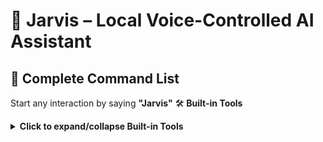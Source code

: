 # 🧠 Jarvis – Local Voice-Controlled AI Assistant
## 🎯 **Complete Command List**

Start any interaction by saying **"Jarvis"** 🛠 **Built-in Tools**

<details>
<summary><b>Click to expand/collapse Built-in Tools</b></summary>

Jarvis comes with powerful built-in tools that enhance its capabilities:waiting for the "Yes sir?" response. Then use any of these commands:iv align="center">

![Jarvis Logo](https://img.shields.io/badge/Jarvis-AI%20Assistant-blue?style=for-the-badge&logo=robot)
![Version](https://img.shields.io/badge/Version-1.1.0-green?style=for-the-badge)
![Python](https://img.shields.io/badge/Python-3.8+-blue?style=for-the-badge&logo=python)
![Platform](https://img.shields.io/badge/Platform-Windows%20%7C%20macOS-lightgrey?style=for-the-badge)

**Your Personal AI Assistant - Powered by Local LLM Technology**

*Voice-activated, privacy-focused, and completely offline*

</div>

---

## 📑 Table of Contents
- [Overview](#-what-is-jarvis)
- [Command List](#-complete-command-list)
  - [Time Commands](#-time-commands)
  - [Screenshot Commands](#-screenshot-commands)
  - [Web Search Commands](#-web-search-commands)
  - [Matrix Mode Commands](#-matrix-mode-commands)
  - [Shutdown Commands](#-shutdown-commands)
  - [Version Commands](#-version--update-commands)
  - [App Launcher Commands](#-app-launcher-commands)
- [Built-in Tools](#-built-in-tools)
- [Installation](#-quick-start-guide)
- [Troubleshooting](#-troubleshooting)
- [FAQ](#-faq)
- [Contributing](#-contributing)
- [Support](#-support)

---

## 🎯 **What is Jarvis?**

**Jarvis** is an intelligent, voice-controlled AI assistant that runs entirely on your local machine. Built with cutting-edge local language models (Qwen via Ollama), it provides a seamless conversational experience while maintaining complete privacy and data sovereignty.

### ✨ **Key Features**
- 🗣 **Voice-Activated**: Wake with "Jarvis" and speak naturally
- 🧠 **Local AI**: Powered by Qwen 3.1.7B model via Ollama
- 🔒 **Privacy-First**: All processing happens locally on your device
- 🔧 **Tool Integration**: Extensible with custom tools and functions
- 🔊 **Natural Speech**: High-quality text-to-speech responses
- ⚡ **Real-Time**: Instant voice recognition and response

---

## � **Complete Command List**

Start any interaction by saying **"Jarvis"** and waiting for the "Yes sir?" response. Then use any of these commands:

### 🕐 **Time Commands**
```bash
"What time is it?"
"What's the current time?"
"Time in Berlin"
"Time in Munich"
"Time in Hamburg"
"What's the weather in Germany?"  # Returns time instead
```

### 📸 **Screenshot Commands**
```bash
"Take a screenshot"
"Capture the screen"
"Save a screenshot"
"Screenshot this"
```

### 🔍 **Web Search Commands**
```bash
"Search for [your topic]"
"Google [your topic]"
"Find information about [your topic]"
"Open browser and search for [your topic]"
"Search the web for [your topic]"
```

### 🌟 **Matrix Mode Commands**
```bash
"Enter matrix mode"
"Start matrix"
"Show matrix"
"Matrix mode"
"Activate matrix"
```

### 🔌 **Shutdown Commands**
```bash
"Shut down"
"Turn off"
"Shutdown"
```

### � **Version & Update Commands**
```bash
"What version are you?"
"Show me the changelog"
"What's new?"
"Tell me about recent updates"
"What changed in the latest version?"
"Show version history"
```

### �🚀 **App Launcher Commands**
```bash
"Open steam"
"Launch discord"
"Start spotify"
"Open cursor"
"Launch calculator"
"Open notepad"
```

Supported Applications:
- Steam (Steam gaming platform)
- Discord (Chat & communication)
- Spotify (Music streaming)
- Cursor (Code editor)
- Calculator (Windows calculator)
- Notepad (Text editor)
- Other applications will be searched automatically in common installation folders

---

## �🛠 **Built-in Tools**

Jarvis comes with powerful built-in tools that enhance its capabilities:

### 🕐 **Smart Time Assistant**
- **Weather-to-Time Conversion**: Ask about weather in Germany, get current time instead
- **Multi-City Support**: Get time for any German city (Berlin, Munich, Hamburg, etc.)
- **German Language**: Full German language support with localized responses
- **Date & Time**: Complete date and time information in German format

### 📸 **Screenshot and OCR Tools**
- **Instant Capture**: Take screenshots with voice commands
- **Auto-Save**: Automatically saves to designated folder
- **Text Recognition**: Extract text from screenshots (OCR)
- **Multi-Platform**: Works on both Windows and macOS
- **Smart Detection**: Finds screenshots in common system locations

**Screenshot Commands:**
```bash
"Take a screenshot"
"Capture the screen"
"Save a screenshot"
```

**OCR Commands:**
```bash
"Read the screen"
"What does the screenshot say?"
"Extract text from the image"
"Read the screenshot"
```

📝 **Note for Windows Users:**
- Requires Tesseract OCR to be installed
- Install from: https://github.com/UB-Mannheim/tesseract/wiki
- Default installation path: C:\Program Files\Tesseract-OCR\

### 🔍 **Web Search**
- **Google Integration**: Search the web with voice commands
- **Browser Support**: Open searches directly in your default browser
- **Natural Queries**: Use natural language to search
- **Quick Access**: Get instant search results

**Example Commands:**
```bash
"Search for artificial intelligence news"
"Open browser and search for weather forecast"
"Google quantum computing basics"
```

### 🌟 **Matrix Mode**
- **Matrix Rain Effect**: Classic Matrix-style falling characters
- **Windows & macOS**: Optimized for Windows Terminal and macOS Terminal
- **Python-Based**: No external dependencies required
- **Auto-Cleanup**: Automatically removes temporary files when closed

**Example Commands:**
```bash
"Enter matrix mode"
"Activate matrix mode"
"Go into matrix mode"
"Matrix mode"
```

### � **Shutdown Control**
- **Voice Command**: Simple "shut down" command
- **Graceful Exit**: Clean termination of the program
- **Confirmation**: Verbal confirmation before shutting down
- **Safe State**: Ensures proper cleanup before exit

**Example Commands:**
```bash
"Shut down"
"Turn off"
"Exit program"
```

### �🔧 **Extensible Architecture**
- **Custom Tools**: Easy to add new tools and functions
- **LangChain Integration**: Built on robust LangChain framework
- **Plugin System**: Modular design for easy expansion
- **Platform Support**: Optimized for Windows and macOS

---


## 🔬 **How It Works**

1. **Startup & local LLM Setup**
   - Initializes a local Ollama model (`qwen3:1.7b`) via `ChatOllama`
   - Registers tools (`get_time`, `take_screenshot`, `matrix_mode`) using LangChain

2. **Wake Word Listening**
   - Listens via microphone (e.g., `device_index=0`)
   - If it hears the word **"Jarvis"**, it enters "conversation mode"

3. **Voice Command Handling**
   - Records the user’s spoken command
   - Passes the command to the LLM, which may invoke tools
   - Responds using `pyttsx3` text-to-speech (with optional custom voice)

4. **Timeout**
   - If the user is inactive for more than 30 seconds in conversation mode, it resets to wait for the wake word again.

---

## 📋 Changelog

### Version 1.4.0 (August 17, 2025)
- 📋 **New Changelog Integration**:
  - Added version history access through voice commands
  - Smart changelog parsing and retrieval
  - Current version information on demand
  - Complete update history access

### Version 1.3.0 (August 17, 2025)
- 📝 **New OCR Capability**:
  - Added text recognition from screenshots
  - Multi-platform support (Windows & macOS)
  - Automatic screenshot detection
  - Smart path handling for different OS locations
  - Custom screenshot folder support (C:\Users\maxsc\Pictures\Jarvis)

### Version 1.2.0 (August 17, 2025)
- � **New App Launcher Tool**:
  - Launch applications with voice commands
  - Support for common apps (Steam, Discord, browsers, etc.)
  - Automatic app detection and launching
  - Simple "open [app]" command structure
- �🔍 **New Web Search Tool**:
  - Added Google search functionality
  - Voice-activated web searches
  - Browser integration for direct search results
  - Natural language search commands
- 🔌 **Shutdown Command**:
  - Added ability to shut down Jarvis with voice command
  - Immediate termination without confirmation
  - Simple "shut down" voice command

### Version 1.1.0 (August 16, 2025)
- ✨ **Enhanced Time Tool**: 
  - Now responds to weather queries about Germany with current time
  - Added German language support for responses
  - Improved city detection for German cities
  - Added date display in German format
- 📸 **New Screenshot Tool**: 
  - Added `take_screenshot` tool for capturing screen shots
  - Integrated into main application
- 🌟 **New Matrix Mode**: 
  - Added `matrix_mode` tool for Matrix rain effect
  - Windows and macOS optimized implementation
  - Auto-cleanup of temporary files
- 🔧 **Tool Integration**: 
  - All three tools (time, screenshot, matrix) now available in main application
  - Improved tool detection and response handling

---

## 🚀 **Quick Start Guide**

<details>
<summary><b>Click to show Installation Guide</b></summary>

### 📋 **Prerequisites**
- **Python 3.8+** installed on your system
- **Ollama** installed and running
- **Microphone** for voice input
- **Speakers** for voice output
- **Tesseract OCR** for text recognition:
  - Windows: Install from UB-Mannheim's repository
  - macOS: Install via `brew install tesseract`

### 🔧 **Installation Steps**

#### 1. **Clone the Repository**
```bash
git clone https://github.com/yourusername/jarvis.git
cd jarvis
```

#### 2. **Set Up Virtual Environment**
```bash
# Windows
py -m venv venv
.\venv\Scripts\Activate.ps1

# macOS/Linux
python3 -m venv venv
source venv/bin/activate
```

#### 3. **Install Dependencies**
```bash
# Windows
pip install -r requirements-windows.txt

# macOS/Linux
pip install -r requirements.txt
```

#### 4. **Install Ollama Model**
```bash
ollama pull qwen3:1.7b
```

#### 5. **Run Jarvis**
```bash
python main.py
```

### 🎯 **First Interaction**
1. Say **"Jarvis"** to wake the assistant
2. Wait for **"Yes sir?"** response
3. Use any command from the **Complete Command List** above
4. Enjoy the conversation!

💡 **Pro Tips:**
- Speak clearly and naturally
- Wait for the "Yes sir?" response before giving commands
- You have 30 seconds to give a command before Jarvis returns to wake word mode
- You can use variations of the commands - Jarvis understands natural language
- For web searches, be as specific as possible
- For immediate shutdown, just say "shut down"

### 🔧 **Configuration Options**
- **Microphone Index**: Modify `MIC_INDEX` in `main.py` if needed
- **Wake Word**: Change `TRIGGER_WORD` to customize wake phrase
- **Timeout**: Adjust `CONVERSATION_TIMEOUT` for session duration
- **Voice**: Customize TTS voice settings in the `speak_text` function

---

## 🛠 **Troubleshooting**

<details>
<summary><b>Click to show Troubleshooting Guide</b></summary>

### ❌ **Common Issues & Solutions**

#### **Microphone Not Working**
```bash
# Check available audio devices
python -c "import speech_recognition as sr; print(sr.Microphone.list_microphone_names())"
```
- Update `MIC_INDEX` in `main.py` to match your microphone
- Ensure microphone permissions are granted

#### **Ollama Model Issues**
```bash
# Check installed models
ollama list

# Pull model if missing
ollama pull qwen3:1.7b
```

#### **Python Dependencies**
```bash
# Reinstall dependencies
pip install --upgrade -r requirements-windows.txt

# Install missing packages
pip install mss pyttsx3 SpeechRecognition
```

#### **Audio Output Problems**
- Check system volume and speaker connections
- Verify TTS voice availability on your system
- Try different voice settings in `main.py`

### 🔧 **Performance Optimization**
- **Reduce Model Size**: Use smaller models for faster responses
- **Adjust Timeout**: Modify `CONVERSATION_TIMEOUT` for longer sessions
- **Voice Quality**: Customize TTS settings for better audio output

---

## ❓ **FAQ**

<details>
<summary><b>Click to show Frequently Asked Questions</b></summary>

### **Q: Can I use Jarvis without internet?**
**A:** Yes! Jarvis runs completely offline using local models and processing.

### **Q: How do I add new tools?**
**A:** Create new tool files in the `tools/` directory and import them in `main.py`.

### **Q: Can I change the wake word?**
**A:** Yes, modify the `TRIGGER_WORD` variable in `main.py`.

### **Q: Is my data private?**
**A:** Absolutely! All processing happens locally on your device.

### **Q: What languages does Jarvis support?**
**A:** Currently optimized for English and German, with extensible language support.

### **Q: Can I run Jarvis on mobile?**
**A:** Currently designed for desktop systems, but mobile support is planned.

---

## 🤝 **Contributing**

We welcome contributions! Here's how you can help:

### 🐛 **Reporting Issues**
- Use GitHub Issues for bug reports
- Include system information and error logs
- Provide steps to reproduce the issue

### 💡 **Feature Requests**
- Suggest new tools and capabilities
- Propose UI/UX improvements
- Request language support additions

### 🔧 **Code Contributions**
1. Fork the repository
2. Create a feature branch
3. Make your changes
4. Submit a pull request

### 📝 **Documentation**
- Improve README sections
- Add code comments
- Create tutorials and guides

---

## 📄 **License**

This project is licensed under the MIT License - see the [LICENSE](LICENSE) file for details.

---

## 🙏 **Acknowledgments**

- **Ollama** for local LLM infrastructure
- **LangChain** for tool orchestration framework
- **Google Speech Recognition** for voice processing
- **pyttsx3** for text-to-speech capabilities
- **Qwen** for the language model

---

## 📞 **Support**

- **GitHub Issues**: [Report bugs and request features](https://github.com/yourusername/jarvis/issues)
- **Discussions**: [Join the community](https://github.com/yourusername/jarvis/discussions)
- **Email**: your.email@example.com

---

*Made with ❤️ for the open-source community*


